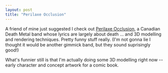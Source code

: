 ```yaml
---
layout: post
title: "Perilaxe Occlusion"
---
```


A friend of mine just suggested I check out <a href="https://open.spotify.com/artist/58G4TKwRpwoF4yRMosEnFY?si=jchMUrHcRZ6_gqF1LbitGw&dl_branch=1" target="_blank" rel="noopener"><span>Perilaxe Occlusion</span></a>, a Canadian Death Metal band whose lyrics are largely about death ... and 3D modelling and rendering techniques. Pretty funny stuff really. (I'm not gonna lie I thought it would be another gimmick band, but they sound suprisingly good!)

What's funnier still is that I'm actually doing some 3D modelling right now -- early character and concept artwork for a comic book.